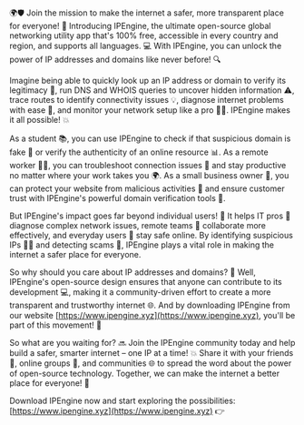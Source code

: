 🌍🛡️ Join the mission to make the internet a safer, more transparent place for everyone! 🚀 Introducing IPEngine, the ultimate open-source global networking utility app that's 100% free, accessible in every country and region, and supports all languages. 💻 With IPEngine, you can unlock the power of IP addresses and domains like never before! 🔍

Imagine being able to quickly look up an IP address or domain to verify its legitimacy 🤔, run DNS and WHOIS queries to uncover hidden information ⚠️, trace routes to identify connectivity issues 💡, diagnose internet problems with ease 🔧, and monitor your network setup like a pro 👨‍💻. IPEngine makes it all possible! 💥

As a student 📚, you can use IPEngine to check if that suspicious domain is fake 🚫 or verify the authenticity of an online resource 📊. As a remote worker 🏃‍♂️, you can troubleshoot connection issues 🔧 and stay productive no matter where your work takes you 🌍. As a small business owner 👥, you can protect your website from malicious activities 💪 and ensure customer trust with IPEngine's powerful domain verification tools 💼.

But IPEngine's impact goes far beyond individual users! 🌈 It helps IT pros 🔧 diagnose complex network issues, remote teams 🏢 collaborate more effectively, and everyday users 🤖 stay safe online. By identifying suspicious IPs 👮‍♂️ and detecting scams 🚨, IPEngine plays a vital role in making the internet a safer place for everyone.

So why should you care about IP addresses and domains? 🤔 Well, IPEngine's open-source design ensures that anyone can contribute to its development 💻, making it a community-driven effort to create a more transparent and trustworthy internet 🌐. And by downloading IPEngine from our website [https://www.ipengine.xyz](https://www.ipengine.xyz), you'll be part of this movement! 🎉

So what are you waiting for? 🔜 Join the IPEngine community today and help build a safer, smarter internet – one IP at a time! 💥 Share it with your friends 👫, online groups 🤝, and communities 🌐 to spread the word about the power of open-source technology. Together, we can make the internet a better place for everyone! 🌟

Download IPEngine now and start exploring the possibilities: [https://www.ipengine.xyz](https://www.ipengine.xyz) 👉